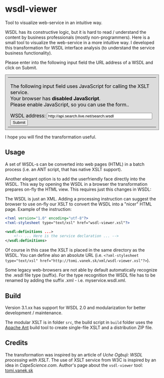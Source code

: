 # wsdl-viewer

Tool to visualize web-service in an intuitive way.

WSDL has its constructive logic, but it is hard to read / understand the content by business professionals (mostly non-programmers). Here is a small tool to visualize the web-service in a more intuitive way. I developed this transformation for WSDL interface analysis (to understand the service business functionality).

Please enter into the following input field the URL address of a WSDL and click on Submit.

<form method="get" id="wsdlform" name="wsdlform">
<table style="border: 1px solid gray; color: black; background-color: gainsboro; margin: 10px 0; padding: .5em;">
<tbody><tr><td>

<script type="text/javascript" language="javascript">
function w3cXSLT() {
	var xslt = "http://tomi.vanek.sk/xml/wsdl-viewer.xsl";
	var wsdl = document.getElementById("wsdl-url").value;
	if( wsdl == "" ) {
		alert("Please enter the URL of a WSDL in the text box");
		return;
	} else {
		var url="http://www.w3.org/2000/06/webdata/xslt?xslfile=" + xslt + "&amp;xmlfile=" + wsdl + "&amp;transform=Submit";
		window.open(url);
	}
}
</script>
<noscript>
<p>
The following input field uses JavaScript for calling the XSLT service.
<br />Your browser has <b>disabled JavaScript</b>.
<br />Please enable JavaScript, so you can use the form..
</p>
</noscript>
	<label for="wsdl-url">WSDL address</label>:
	<input size="40" name="wsdl-url" id="wsdl-url" value="http://api.search.live.net/search.wsdl" type="text">
	<input onclick="w3cXSLT(); return false;" value="Submit" id="transform" name="transform" type="button">
</td></tr>
</tbody></table>
</form>

I hope you will find the transformation useful.

## Usage

A set of WSDL-s can be converted into web pages (HTML) in a batch process (i.e. an ANT script, that has native XSLT support).

Another elegant option is to add the userfriendly face directly into the WSDL. This way by opening the WSDL in a browser the transformation prepares on-fly the HTML view. This requires just this changes in WSDL:

The WSDL is just an XML. Adding a processing instruction can suggest the browser to use on-fly our XSLT to convert the WSDL into a "nicer" HTML page. Example of the instruction:

``` xml
<?xml version="1.0" encoding="utf-8"?>
<?xml-stylesheet type="text/xsl" href="wsdl-viewer.xsl"?>

<wsdl:definitions ...>
    <!-- ... Here is the service declaration ... -->
</wsdl:definitions>
```

Of course in this case the XSLT is placed in the same directory as the WSDL. You can define also an absolute URL (i.e. `<?xml-stylesheet type="text/xsl" href="http://tomi.vanek.sk/xml/wsdl-viewer.xsl"?>`).

Some legacy web-browsers are not able by default automatically recognize the .wsdl file type (suffix). For the type recognition the WSDL file has to be renamed by adding the suffix .xml - i.e. myservice.wsdl.xml.

## Build

Version 3.1.xx has support for WSDL 2.0 and modularization for better development / maintenance.

The modular XSLT is in folder `src`, the build script in `build` folder uses the [Apache Ant](https://ant.apache.org/) build tool to create single-file XSLT and a distribution ZIP file.

## Credits

The transformation was inspired by an article of _Uche Ogbuji: WSDL processing with XSLT_.
The use of XSLT service from W3C is inspired by an idea in _CapeScience.com_.
Author's page about the `vsdl-viewer` tool: [tomi.vanek.sk](http://tomi.vanek.sk/)
